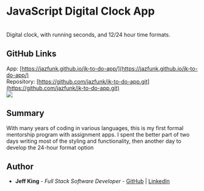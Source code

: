 # JavaScript Digital Clock App
<br>
Digital clock, with running seconds, and 12/24 hour time formats.
<br>

## GitHub Links
App: [https://jazfunk.github.io/jk-to-do-app/](https://jazfunk.github.io/jk-to-do-app/)<br>
Repository: [https://github.com/jazfunk/jk-to-do-app.git](https://github.com/jazfunk/jk-to-do-app.git)
<br>
<image src="images/clockApp_SS.png">

## Summary
With many years of coding in various languages, this is my first formal mentorship program with assignment apps.  I spent the better part of two days writing most of the styling and functionality, then another day to develop the 24-hour format option


## Author
* **Jeff King** - *Full Stack Software Developer* - [GitHub](https://github.com/jazfunk) | [LinkedIn](https://www.linkedin.com/in/jeffking222/)


